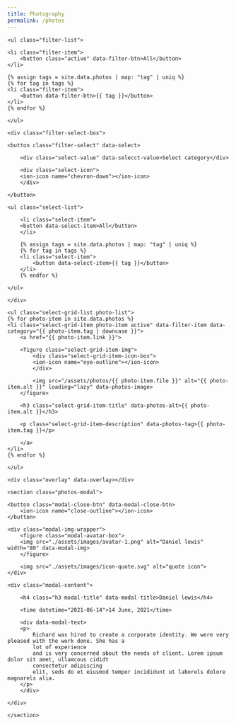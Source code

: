 ```yaml
---
title: Photography
permalink: /photos
---
```


<section class="photos">

    <ul class="filter-list">

    <li class="filter-item">
        <button class="active" data-filter-btn>All</button>
    </li>
    
    {% assign tags = site.data.photos | map: "tag" | uniq %}
    {% for tag in tags %}
    <li class="filter-item">
        <button data-filter-btn>{{ tag }}</button>
    </li>
    {% endfor %}

    </ul>

    <div class="filter-select-box">

    <button class="filter-select" data-select>

        <div class="select-value" data-selecct-value>Select category</div>

        <div class="select-icon">
        <ion-icon name="chevron-down"></ion-icon>
        </div>

    </button>

    <ul class="select-list">

        <li class="select-item">
        <button data-select-item>All</button>
        </li>

        {% assign tags = site.data.photos | map: "tag" | uniq %}
        {% for tag in tags %}
        <li class="select-item">
            <button data-select-item>{{ tag }}</button>
        </li>
        {% endfor %}

    </ul>

    </div>

    <ul class="select-grid-list photo-list">
    {% for photo-item in site.data.photos %}
    <li class="select-grid-item photo-item active" data-filter-item data-category="{{ photo-item.tag | downcase }}">
        <a href="{{ photo-item.link }}">

        <figure class="select-grid-item-img">
            <div class="select-grid-item-icon-box">
            <ion-icon name="eye-outline"></ion-icon>
            </div>

            <img src="/assets/photos/{{ photo-item.file }}" alt="{{ photo-item.alt }}" loading="lazy" data-photos-image>
        </figure>

        <h3 class="select-grid-item-title" data-photos-alt>{{ photo-item.alt }}</h3>

        <p class="select-grid-item-description" data-photos-tag>{{ photo-item.tag }}</p>

        </a>
    </li>
    {% endfor %}

    </ul>

</section>

<div class="modal-container" data-modal-container>

    <div class="overlay" data-overlay></div>

    <section class="photos-modal">

    <button class="modal-close-btn" data-modal-close-btn>
        <ion-icon name="close-outline"></ion-icon>
    </button>

    <div class="modal-img-wrapper">
        <figure class="modal-avatar-box">
        <img src="./assets/images/avatar-1.png" alt="Daniel lewis" width="80" data-modal-img>
        </figure>

        <img src="./assets/images/icon-quote.svg" alt="quote icon">
    </div>

    <div class="modal-content">

        <h4 class="h3 modal-title" data-modal-title>Daniel lewis</h4>

        <time datetime="2021-06-14">14 June, 2021</time>

        <div data-modal-text>
        <p>
            Richard was hired to create a corporate identity. We were very pleased with the work done. She has a
            lot of experience
            and is very concerned about the needs of client. Lorem ipsum dolor sit amet, ullamcous cididt
            consectetur adipiscing
            elit, seds do et eiusmod tempor incididunt ut laborels dolore magnarels alia.
        </p>
        </div>

    </div>

    </section>

</div>

<script src="/assets/js/photos.js"></script>
